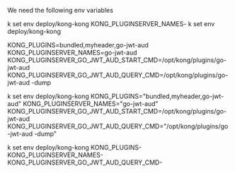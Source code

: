 We need the following env variables

k set env deploy/kong-kong KONG_PLUGINSERVER_NAMES-
k set env deploy/kong-kong 

KONG_PLUGINS=bundled,myheader,go-jwt-aud
KONG_PLUGINSERVER_NAMES=go-jwt-aud
KONG_PLUGINSERVER_GO_JWT_AUD_START_CMD=/opt/kong/plugins/go-jwt-aud
KONG_PLUGINSERVER_GO_JWT_AUD_QUERY_CMD=/opt/kong/plugins/go-jwt-aud -dump


k set env deploy/kong-kong KONG_PLUGINS="bundled,myheader,go-jwt-aud" KONG_PLUGINSERVER_NAMES="go-jwt-aud" KONG_PLUGINSERVER_GO_JWT_AUD_START_CMD=/opt/kong/plugins/go-jwt-aud KONG_PLUGINSERVER_GO_JWT_AUD_QUERY_CMD="/opt/kong/plugins/go-jwt-aud -dump"

k set env deploy/kong-kong KONG_PLUGINS- KONG_PLUGINSERVER_NAMES- KONG_PLUGINSERVER_GO_JWT_AUD_QUERY_CMD-